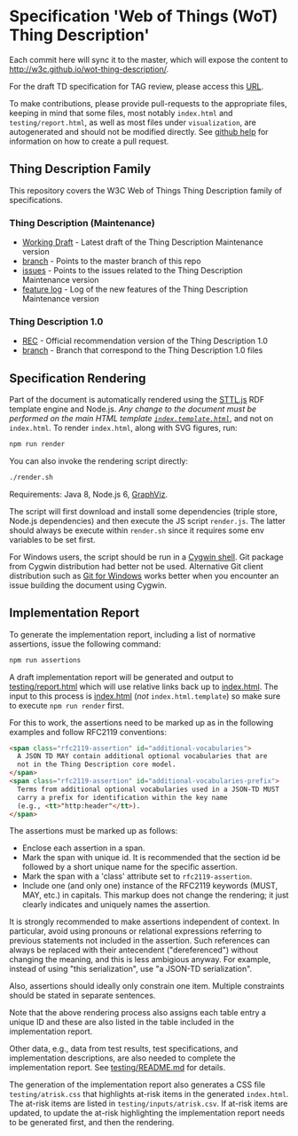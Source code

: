 # Specification 'Web of Things (WoT) Thing Description'

Each commit here will sync it to the master, which will expose the content to http://w3c.github.io/wot-thing-description/.

For the draft TD specification for TAG review, please access this [URL](https://cdn.staticaly.com/gh/w3c/wot-thing-description/TD-TAG-review/index.html?env=dev).

To make contributions, please provide pull-requests to the appropriate files,
keeping in mind that some files, most notably `index.html` and `testing/report.html`, 
as well as most files under `visualization`, are
autogenerated and should not be modified directly.
See [github help](https://help.github.com/articles/using-pull-requests/) for 
information on how to create a pull request.

## Thing Description Family
This repository covers the W3C Web of Things Thing Description family of specifications.

### Thing Description (Maintenance)
* [Working Draft](http://w3c.github.io/wot-thing-description/) - Latest draft of the Thing Description Maintenance version 
* [branch](https://github.com/w3c/wot-thing-description/) - Points to the master branch of this repo
* [issues](https://github.com/w3c/wot-thing-description/issues) - Points to the issues related to the Thing Description Maintenance version
* [feature log](.NEW_FEATURES.md) - Log of the new features of the Thing Description Maintenance version 


### Thing Description 1.0
* [REC](https://www.w3.org/TR/wot-thing-description/) - Official recommendation version of the Thing Description 1.0
* [branch](https://github.com/w3c/wot-thing-description/tree/wot-td-1.0) - Branch that correspond to the Thing Description 1.0 files 



## Specification Rendering

Part of the document is automatically rendered using the [STTL.js](https://github.com/vcharpenay/STTL.js/) RDF template engine and Node.js.
_Any change to the document must be performed on the main HTML template [`index.template.html`](index.template.html)_, and not on `index.html`.
To render `index.html`, along with SVG figures, run: 

```sh
npm run render
```

You can also invoke the rendering script directly:
```sh
./render.sh
```

Requirements: Java 8, Node.js 6, [GraphViz](https://graphviz.org/).

The script will first download and install some dependencies (triple store, Node.js dependencies) and then execute the JS script `render.js`.
The latter should always be execute within `render.sh` since it requires some env variables to be set first.

For Windows users, the script should be run in a [Cygwin shell](http://cygwin.com/). Git package from Cygwin distribution had better not be used. Alternative Git client distribution such as [Git for Windows](https://gitforwindows.org/) works better when you encounter an issue building the document using Cygwin.

## Implementation Report

To generate the implementation report,
including a list of normative assertions,
issue the following command:
```sh
npm run assertions
```
A draft implementation report will be generated and output to
[testing/report.html](testing/report.html)
which will use relative links back up to [index.html](index.html).
The input to this process is [index.html](index.html)
(_not_ `index.html.template`) so make sure to execute `npm run render` first.

For this to work, the assertions need to 
be marked up as in the following examples and follow RFC2119 conventions:
```html
<span class="rfc2119-assertion" id="additional-vocabularies">
  A JSON TD MAY contain additional optional vocabularies that are 
  not in the Thing Description core model.
</span>
<span class="rfc2119-assertion" id="additional-vocabularies-prefix">
  Terms from additional optional vocabularies used in a JSON-TD MUST 
  carry a prefix for identification within the key name
  (e.g., <tt>"http:header"</tt>).
</span>
```

The assertions must be marked up as follows:
* Enclose each assertion in a span.
* Mark the span with unique id.
  It is recommended that the section id be followed
  by a short unique name for the specific assertion.
* Mark the span with a 'class' attribute set to `rfc2119-assertion`.
* Include one (and only one) instance of the RFC2119 keywords (MUST, MAY, etc.)
  in capitals.
This markup does not change the rendering; it just clearly indicates
and uniquely names the assertion.

It is strongly recommended to make assertions independent of context.
In particular, avoid using pronouns or relational expressions
referring to previous statements not included in the assertion.
Such references can always be replaced with their
antecendent ("dereferenced") without changing the meaning,
and this is less ambigious anyway.
For example, instead of using "this serialization", use
"a JSON-TD serialization".

Also, assertions should ideally only constrain one item.
Multiple constraints should be stated in separate sentences.

Note that the above rendering process also assigns each
table entry a unique ID and these are also listed in the 
table included in the implementation report.

Other data, e.g., data from test results, test specifications,
and implementation descriptions, are also needed to complete the 
implementation report.  See [testing/README.md](testing/README.md)
for details.

The generation of the implementation report also generates a CSS file
`testing/atrisk.css`
that highlights at-risk items in the generated `index.html`.  The at-risk
items are listed in `testing/inputs/atrisk.csv`.  If at-risk items are
updated, to update the at-risk highlighting the implementation report
needs to be generated first, and then the rendering.
